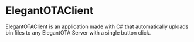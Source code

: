 # ElegantOTAClient
ElegantOTAClient is an application made with C# that automatically uploads bin files to any ElegantOTA Server with a single button click.
